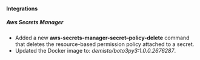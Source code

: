 
#### Integrations

##### Aws Secrets Manager

- Added a new **aws-secrets-manager-secret–policy-delete** command that deletes the resource-based permission policy attached to a secret.
- Updated the Docker image to: *demisto/boto3py3:1.0.0.2676287*.
